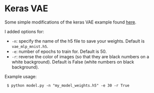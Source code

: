 # Keras VAE

Some simple modifications of the keras VAE example found [here](https://keras.io/examples/variational_autoencoder/).

I added options for:

* `-n`: specify the name of the h5 file to save your weights. Default is `vae_mlp_mnist.h5`.
* `-e`: number of epochs to train for. Default is 50.
* `-r`: reverse the color of images (so that they are black numbers on a white background). Default is False (white numbers on black background).

Example usage:

` $ python model.py -n "my_model_weights.h5" -e 30 -r True`
